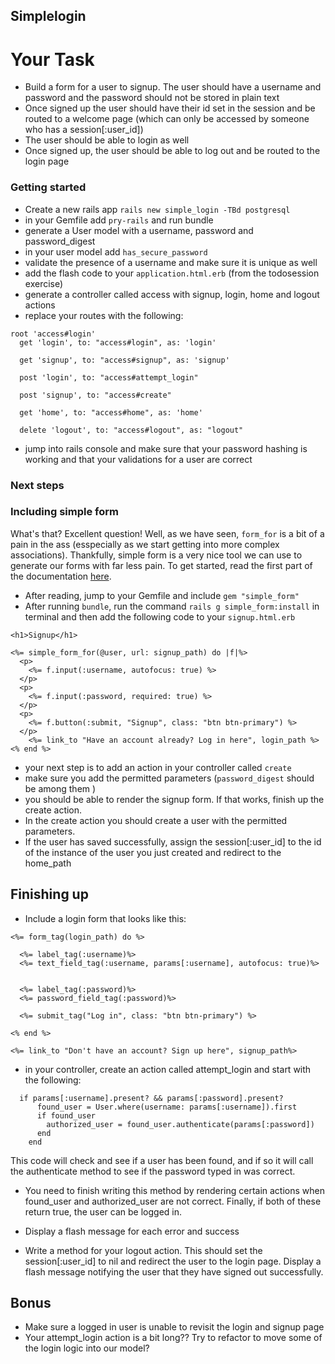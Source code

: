 ## Simplelogin

# Your Task

- Build a form for a user to signup. The user should have a username and password and the password should not be stored in plain text
- Once signed up the user should have their id set in the session and be routed to a welcome page (which can only be accessed by someone who has a session[:user_id])
- The user should be able to login as well
- Once signed up, the user should be able to log out and be routed to the login page

### Getting started

- Create a new rails app `rails new simple_login -TBd postgresql`
- in your Gemfile add `pry-rails` and run bundle
- generate a User model with a username, password and password_digest
- in your user model add `has_secure_password`
- validate the presence of a username and make sure it is unique as well
- add the flash code to your `application.html.erb` (from the todosession exercise)
- generate a controller called access with signup, login, home and logout actions
- replace your routes with the following:

```
root 'access#login'
  get 'login', to: "access#login", as: 'login'

  get 'signup', to: "access#signup", as: 'signup'

  post 'login', to: "access#attempt_login"

  post 'signup', to: "access#create"

  get 'home', to: "access#home", as: 'home'

  delete 'logout', to: "access#logout", as: "logout"
``` 
- jump into rails console and make sure that your password hashing is working and that your validations for a user are correct

### Next steps

### Including simple form

What's that? Excellent question! Well, as we have seen, `form_for` is a bit of a pain in the ass (esspecially as we start getting into more complex associations). Thankfully, simple form is a very nice tool we can use to generate our forms with far less pain. To get started, read the first part of the documentation [here](https://github.com/plataformatec/simple_form).

- After reading, jump to your Gemfile and include `gem "simple_form"`
- After running `bundle`, run the command `rails g simple_form:install` in terminal and then add the following code to your `signup.html.erb`

```
<h1>Signup</h1>

<%= simple_form_for(@user, url: signup_path) do |f|%>
  <p>
    <%= f.input(:username, autofocus: true) %>
  </p>
  <p>
    <%= f.input(:password, required: true) %>
  </p>
  <p>
    <%= f.button(:submit, "Signup", class: "btn btn-primary") %>
  </p>
    <%= link_to "Have an account already? Log in here", login_path %>
<% end %>
```

- your next step is to add an action in your controller called `create` 
- make sure you add the permitted parameters (`password_digest` should be among them ) 
- you should be able to render the signup form. If that works, finish up the create action.
- In the create action you should create a user with the permitted parameters. 
- If the user has saved successfully, assign the session[:user_id] to the id of the instance of the user you just created and redirect to the home_path 

## Finishing up

- Include a login form that looks like this: 

```
<%= form_tag(login_path) do %>

  <%= label_tag(:username)%>
  <%= text_field_tag(:username, params[:username], autofocus: true)%>


  <%= label_tag(:password)%>
  <%= password_field_tag(:password)%>

  <%= submit_tag("Log in", class: "btn btn-primary") %>

<% end %>

<%= link_to "Don't have an account? Sign up here", signup_path%>

```

- in your controller, create an action called attempt_login and start with the following: 

```
  if params[:username].present? && params[:password].present?
      found_user = User.where(username: params[:username]).first
      if found_user
        authorized_user = found_user.authenticate(params[:password])
      end
    end
```

This code will check and see if a user has been found, and if so it will call the authenticate method to see if the password typed in was correct. 

- You need to finish writing this method by rendering certain actions when found_user and authorized_user are not correct. Finally, if both of these return true, the user can be logged in. 

- Display a flash message for each error and success

- Write a method for your logout action. This should set the session[:user_id] to nil and redirect the user to the login page. Display a flash message notifying the user that they have signed out successfully. 


## Bonus

- Make sure a logged in user is unable to revisit the login and signup page
- Your attempt_login action is a bit long?? Try to refactor to move some of the login logic into our model?

